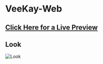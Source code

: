 # VeeKay-Web
## [Click Here for a Live Preview](https://veekay-web.herokuapp.com/)
## Look
![Look](/images/portfolio.jpg)

